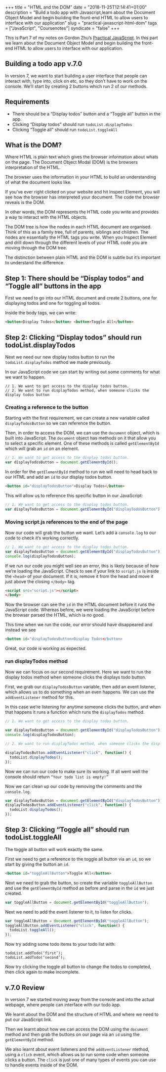 +++
title = "HTML and the DOM"
date = "2018-11-25T12:14:41+01:00"
description = "Build a todo app with Javascript,learn about the Document Object Model and begin building the front-end HTML to allow users to interface with our application"
slug = "practical-javascript-html-dom"
tags = ["JavaScript", "Coursenotes"]
syndicate = "false"
+++

This is Part 7 of my notes on Gordon Zhu’s [Practical JavaScript](https://watchandcode.com/p/practical-javascript). In this part we learn about the Document Object Model and begin building the front-end HTML to allow users to interface with our application.

## Building a todo app v.7.0

In version 7, we want to start building a user interface that people can interact with, type into, click on etc, so they don’t have to work on the console. We’ll start by creating 2 buttons which run 2 of our methods.

## Requirements

- There should be a “Display todos” button and a “Toggle all” button in the app.
- Clicking “Display todos” should run `todoList.displayTodos`
- Clicking “Toggle all” should run `todoList.toggleAll`

## What is the DOM?

Where HTML is plain text which gives the browser information about whats on the page. The Document Object Modal (DOM) is the browsers interpretation of the HTML.

The browser uses the information in your HTML to build an understanding of what the document looks like.

If you’ve ever right clicked on your website and hit Inspect Element, you will see how the browser has interpreted your document. The code the browser reveals is the DOM.

In other words, the DOM represents the HTML code you write and provides a way to interact with the HTML objects.

The DOM tree is how the nodes in each HTML document are organised. Think of this as a family tree, full of parents, siblings and children. The nodes are essentially the HTML tags you write. When you Inspect Element and drill down through the different levels of your HTML code you are moving through the DOM tree.

The distinction between plain HTML and the DOM is subtle but it’s important to understand the difference.

## Step 1: There should be “Display todos” and “Toggle all” buttons in the app

First we need to go into our HTML document and create 2 buttons, one for displaying todos and one for toggling all todos.

Inside the body tags, we can write:

```html
<button>Display Todos</button> <button>Toggle All</button>
```

## Step 2: Clicking “Display todos” should run todoList.displayTodos

Next we need our new display todos button to run the `todoList.displayTodos` method we made previously.

In our JavaScript code we can start by writing out some comments for what we want to happen.

```
// 1. We want to get access to the display todos button.
// 2. We want to run displayTodos method, when someone clicks the display todos button
```

### Creating a reference to the button

Starting with the first requirement, we can create a new variable called `displayTodosButton` so we can reference the button.

Then, in order to access the DOM, we can use the `document` object, which is built into JavaScript. The `document` object has methods on it that allow you to select a specific element. One of these methods is called `getElementById` which will grab an `id` on an element.

```javascript
// 1. We want to get access to the display todos button.
var displayTodosButton = document.getElementById();
```

In order for the `getElementById` method to run we will need to head back to our HTML and add an `id` to our display todos button.

```html
<button id="displayTodosButton">Display Todos</button>
```

This will allow us to reference this specific button in our JavaScript:

```javascript
// 1. We want to get access to the display todos button.
var displayTodosButton = document.getElementById("displayTodosButton");
```

### Moving script.js references to the end of the page

Now our code will grab the button we want. Let’s add a `console.log` to our code to check it‘s working correctly.

```javascript
// 1. We want to get access to the display todos button.
var displayTodosButton = document.getElementById("displayTodosButton");
console.log(displayTodosButton);
```

If we run our code you might well see an error, this is likely because of how we’re loading the JavaScript. Check to see if your link to `script.js` is inside the `<head>` of your document. If it is, remove it from the head and move it just above the closing `</body>` tag.

```html
<script src="script.js"></script>
</body>
```

Now the browser can see the `id` in the HTML document before it runs the JavaScript code. Whereas before, we were loading the JavaScript before the browser parsed the HTML, which is no good.

This time when we run the code, our error should have disappeared and instead we see

```html
<button id="displayTodosButton>Display Todos</button>
```

Great, our code is working as expected.

### run displayTodos method

Now we can focus on our second requirement. Here we want to run the display todos method when someone clicks the displays todo button.

First, we grab our `displayTodosButton` variable, then add an event listener, which allows us to do something when an even happens. We can use the `addEventListener` method for this.

In this case we’re listening for anytime someone clicks the button, and when that happens it runs a function which runs the `displayTodos` method.

```javascript
// 1. We want to get access to the display todos button.

var displayTodosButton = document.getElementById("displayTodosButton");
console.log(displayTodosButton);

// 2. We want to run displayTodos method, when someone clicks the display todos button.

displayTodosButton.addEventListener("click", function() {
  todoList.displayTodos();
});
```

Now we can run our code to make sure its working. If all went well the console should return `“Your todo list is empty!”`

Now we can clean up our code by removing the comments and the `console.log`.

```javascript
var displayTodosButton = document.getElementById("displayTodosButton");
displayTodosButton.addEventListener("click", function() {
  todoList.displayTodos();
});
```

## Step 3: Clicking “Toggle all” should run todoList.toggleAll

The toggle all button will work exactly the same.

First we need to get a reference to the toggle all button via an `id`, so we start by giving the button an `id`.

```html
<button id="toggleAllButton">Toggle All</button>
```

Next we need to grab the button, so create the variable `toggleAllButton` and use the `getElementById` method as before and parse in the `id` we just created.

```javascript
var toggleAllButton = document.getElementById("toggleAllButton");
```

Next we need to add the event listener to it, to listen for clicks.

```javascript
var toggleAllButton = document.getElementById("toggleAllButton");
toggleAllButton.addEventListener("click", function() {
  todoList.toggleAll();
});
```

Now try adding some todo items to your todo list with:

```
todoList.addTodo(‘first’);
todoList.addTodo(‘second’);
```

Now try clicking the toggle all button to change the todos to completed, then click again to make incomplete.

## v.7.0 Review

In version 7 we started moving away from the console and into the actual webpage, where people can interface with our todo app.

We learnt about the DOM and the structure of HTML and where we need to put our JavaScript link.

Then we learnt about how we can access the DOM using the `document` method and then grab the buttons on our page via an `id` using the `getElementById` method.

We also learnt about event listeners and the `addEventListener` method, using a `click` event, which allows us to run some code when someone clicks a button. The `click` is just one of many types of events you can use to handle events inside of the DOM.
